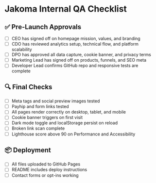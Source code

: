# Jakoma Internal QA Checklist

## ✅ Pre-Launch Approvals
- [ ] CEO has signed off on homepage mission, values, and branding
- [ ] CDO has reviewed analytics setup, technical flow, and platform scalability
- [ ] DPO has approved all data capture, cookie banner, and privacy terms
- [ ] Marketing Lead has signed off on products, funnels, and SEO meta
- [ ] Developer Lead confirms GitHub repo and responsive tests are complete

## 🔍 Final Checks
- [ ] Meta tags and social preview images tested
- [ ] Payhip and form links tested
- [ ] All pages render correctly on desktop, tablet, and mobile
- [ ] Cookie banner triggers on first visit
- [ ] Dark mode toggle and localStorage persist on reload
- [ ] Broken link scan complete
- [ ] Lighthouse score above 90 on Performance and Accessibility

## 📦 Deployment
- [ ] All files uploaded to GitHub Pages
- [ ] README includes deploy instructions
- [ ] Contact forms or opt-ins working
